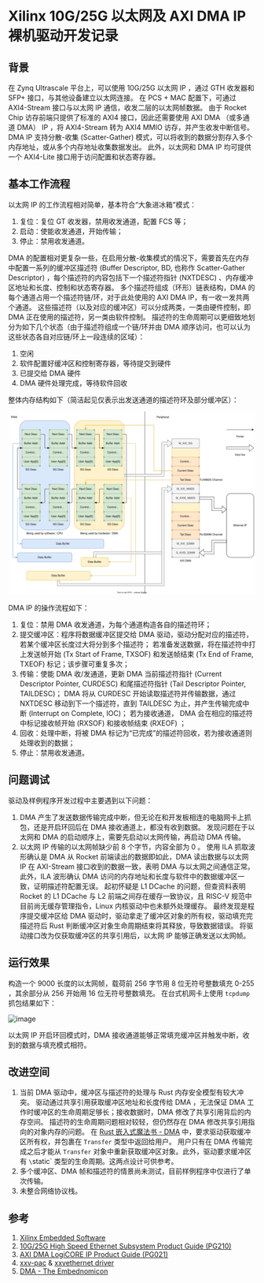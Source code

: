 # Xilinx 10G/25G 以太网及 AXI DMA IP 裸机驱动开发记录

## 背景

在 Zynq Ultrascale 平台上，可以使用 10G/25G 以太网 IP ，通过 GTH 收发器和 SFP+ 接口，与其他设备建立以太网连接。
在 PCS + MAC 配置下，可通过 AXI4-Stream 接口与以太网 IP 通信，收发二层的以太网帧数据。
由于 Rocket Chip 访存前端只提供了标准的 AXI4 接口，因此还需要使用 AXI DMA （或多通道 DMA） IP ，将 AXI4-Stream 转为 AXI4 MMIO 访存，并产生收发中断信号。
DMA IP 支持分散-收集 (Scatter-Gather) 模式，可以将收到的数据分割存入多个内存地址，或从多个内存地址收集数据发出。
此外，以太网和 DMA IP 均可提供一个 AXI4-Lite 接口用于访问配置和状态寄存器。

## 基本工作流程

以太网 IP 的工作流程相对简单，基本符合“大象进冰箱”模式：

1. 复位：复位 GT 收发器，禁用收发通道，配置 FCS 等；
2. 启动：使能收发通道，开始传输；
3. 停止：禁用收发通道。

DMA 的配置相对更复杂一些，在启用分散-收集模式的情况下，需要首先在内存中配置一系列的缓冲区描述符 (Buffer Descriptor, BD,
也称作 Scatter-Gather Descriptor) ，每个描述符的内容包括下一个描述符指针 (NXTDESC) 、内存缓冲区地址和长度、控制和状态寄存器。
多个描述符组成（环形）链表结构，DMA 的每个通道占用一个描述符链/环，对于此处使用的 AXI DMA IP，有一收一发共两个通道。
这些描述符（以及对应的缓冲区）可以分成两类，一类由硬件控制，即 DMA 正在使用的描述符，另一类由软件控制。
描述符的生命周期可以更细致地划分为如下几个状态（由于描述符组成一个链/环并由 DMA 顺序访问，也可以认为这些状态各自对应链/环上一段连续的区域）：

1. 空闲
2. 软件配置好缓冲区和控制寄存器，等待提交到硬件
3. 已提交给 DMA 硬件
4. DMA 硬件处理完成，等待软件回收

整体内存结构如下（简洁起见仅表示出发送通道的描述符环及部分缓冲区）：

![axidma](axi-dma.svg)

DMA IP 的操作流程如下：

1. 复位：禁用 DMA 收发通道，为每个通道构造各自的描述符环；
2. 提交缓冲区：程序将数据缓冲区提交给 DMA 驱动，驱动分配对应的描述符，若某个缓冲区长度过大将分到多个描述符；
   若准备发送数据，将在描述符中打上发送帧开始 (Tx Start of Frame, TXSOF) 和发送帧结束 (Tx End of Frame, TXEOF) 标记；该步骤可重复多次；
3. 传输：使能 DMA 收/发通道，更新 DMA 当前描述符指针 (Current Descriptor Pointer, CURDESC) 和尾描述符指针 (Tail Descriptor Pointer, TAILDESC)；
   DMA 将从 CURDESC 开始读取描述符并传输数据，通过 NXTDESC 移动到下一个描述符，直到 TAILDESC 为止，并产生传输完成中断 (Interrupt on Complete, IOC)；
   若为接收通道， DMA 会在相应的描述符中标记接收帧开始 (RXSOF) 和接收帧结束 (RXEOF) ；
4. 回收：处理中断，将被 DMA 标记为“已完成”的描述符回收，若为接收通道则处理收到的数据；
5. 停止：禁用收发通道。

## 问题调试

驱动及样例程序开发过程中主要遇到以下问题：

1. DMA 产生了发送数据传输完成中断，但无论在和开发板相连的电脑网卡上抓包，还是开启环回后在 DMA 接收通道上，都没有收到数据。
   发现问题在于以太网和 DMA 的启动顺序上，需要先启动以太网传输，再启动 DMA 传输。
2. 以太网 IP 传输的以太网帧缺少前 8 个字节，内容全部为 0 。
   使用 ILA 抓取波形确认是 DMA 从 Rocket 前端读出的数据即如此，DMA 读出数据与以太网 IP 在 AXI-Stream 接口收到的数据一致，表明 DMA 与以太网之间通信正常。
   此外，ILA 波形确认 DMA 访问的内存地址和长度与软件中的数据缓冲区一致，证明描述符配置无误。
   起初怀疑是 L1 DCache 的问题，但查资料表明 Rocket 的 L1 DCache 与 L2 前端之间存在缓存一致协议，且 RISC-V 规范中目前尚无缓存管理指令，Linux 内核驱动中也未额外处理缓存。
   最终发现是程序提交缓冲区给 DMA 驱动时，驱动拿走了缓冲区对象的所有权，驱动填充完描述符后 Rust 判断缓冲区对象生命周期结束将其释放，导致数据错误。
   将驱动接口改为仅获取缓冲区的共享引用后，以太网 IP 能够正确发送以太网帧。

## 运行效果

构造一个 9000 长度的以太网帧，载荷前 256 字节用 8 位无符号整数填充 0-255 ，其余部分从 256 开始用 16 位无符号整数填充。
在台式机网卡上使用 `tcpdump` 抓包结果如下：

![image](https://github.com/Gallium70/uintr_dev_log/assets/52118815/2cbc512e-1e33-4dc7-8491-89e735800277)

以太网 IP 开启环回模式时，DMA 接收通道能够正常填充缓冲区并触发中断，收到的数据与填充模式相符。

## 改进空间

1. 当前 DMA 驱动中，缓冲区与描述符的处理与 Rust 内存安全模型有较大冲突。
   驱动通过共享引用获取缓冲区地址和长度传给 DMA ，无法保证 DMA 工作时缓冲区的生命周期足够长；接收数据时，DMA 修改了共享引用背后的内存空间。
   描述符的生命周期问题相对较轻，但仍然存在 DMA 修改共享引用指向的对象内存的问题。
   在 [Rust 嵌入式魔法书 - DMA](https://docs.rust-embedded.org/embedonomicon/dma.html) 中，要求驱动获取缓冲区所有权，并包裹在 `Transfer` 类型中返回给用户。
   用户只有在 DMA 传输完成之后才能从 `Transfer` 对象中重新获取缓冲区对象。此外，驱动要求缓冲区有 `\`static` 类型的生命周期。这两点设计可供参考。
2. 多个缓冲区、DMA 帧和描述符的情景尚未测试，目前样例程序中仅进行了单次传输。
3. 未整合网络协议栈。

## 参考

1. [Xilinx Embedded Software](https://github.com/Xilinx/embeddedsw)
2. [10G/25G High Speed Ethernet Subsystem Product Guide (PG210)](https://docs.xilinx.com/r/en-US/pg210-25g-ethernet)
3. [AXI DMA LogiCORE IP Product Guide (PG021)](https://docs.xilinx.com/r/en-US/pg021_axi_dma)
4. [xxv-pac](https://github.com/zflcs/rCore-N/tree/main/pac/xxv-pac) & [xxvethernet driver](https://github.com/zflcs/rCore-N/blob/main/os/src/device/net/xxvethernet.rs)
5. [DMA - The Embednomicon](https://docs.rust-embedded.org/embedonomicon/dma.html)
